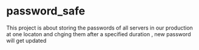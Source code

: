# password_safe

This project is about storing the passwords of all servers in our production at one locaton and chging them after a specified duration , new password will get updated 
